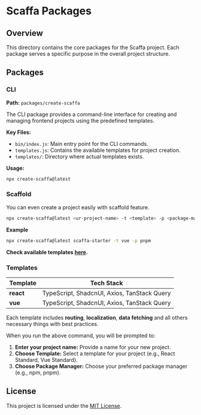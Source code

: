 # Scaffa Packages

## Overview

This directory contains the core packages for the Scaffa project. Each package serves a specific purpose in the overall project structure.

## Packages

### CLI

**Path:** `packages/create-scaffa`

The CLI package provides a command-line interface for creating and managing frontend projects using the predefined templates.

**Key Files:**

- `bin/index.js`: Main entry point for the CLI commands.
- `templates.js`: Contains the available templates for project creation.
- `templates/`: Directory where actual templates exists.

**Usage:**

```sh
npx create-scaffa@latest
```

### Scaffold

You can even create a project easily with scaffold feature.

```sh
npx create-scaffa@latest <ur-project-name> -t <template> -p <package-manager>
```

**Example**

```sh
npx create-scaffa@latest scaffa-starter -t vue -p pnpm
```

**Check available templates [here](#templates).**

### Templates

| Template  | Tech Stack                                  |
| --------- | ------------------------------------------- |
| **react** | TypeScript, ShadcnUI, Axios, TanStack Query |
| **vue**   | TypeScript, ShadcnUI, Axios, TanStack Query |

Each template includes
**routing**,
**localization**,
**data fetching** and all others necessary things with best practices.

When you run the above command, you will be prompted to:

1. **Enter your project name:** Provide a name for your new project.
2. **Choose Template:** Select a template for your project (e.g., React Standard, Vue Standard).
3. **Choose Package Manager:** Choose your preferred package manager (e.g., npm, pnpm).

## License

This project is licensed under the [MIT License](../../LICENSE).
